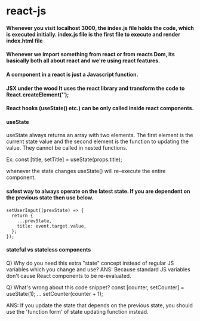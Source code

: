 # react-js

#### Whenever you visit localhost 3000, the index.js file holds the code, which is executed initially. index.js file is the first file to execute and render index.html file
#### Whenever we import something from react or from reacts Dom, its basically both all about react and we're using react features.
#### A component in a react is just a Javascript function.
#### JSX under the wood It uses the react library and transform the code to React.createElement('');
#### React hooks (useState() etc.) can be only called inside react components.

#### useState

useState always returns an array with two elements. The first element is the current state value and the second element is the function to updating the value. They cannot be called in nested functions.

Ex: const [title, setTitle] = useState(props.title);

whenever the state changes useState() will re-execute the entire component. 

#### safest way to always operate on the latest state. If you are dependent on the previous state then use below.
    setUserInput((prevState) => {
      return {
        ...prevState,
        title: event.target.value,
      };
    });

#### stateful vs stateless components
Q) Why do you need this extra "state" concept instead of regular JS variables which you change and use?
ANS: Because standard JS variables don't cause React components to be re-evaluated.


Q) What's wrong about this code snippet?
const [counter, setCounter] = useState(1);
...
setCounter(counter + 1);

ANS: If you update the state that depends on the previous state, you should use the 'function form' of state updating function instead.